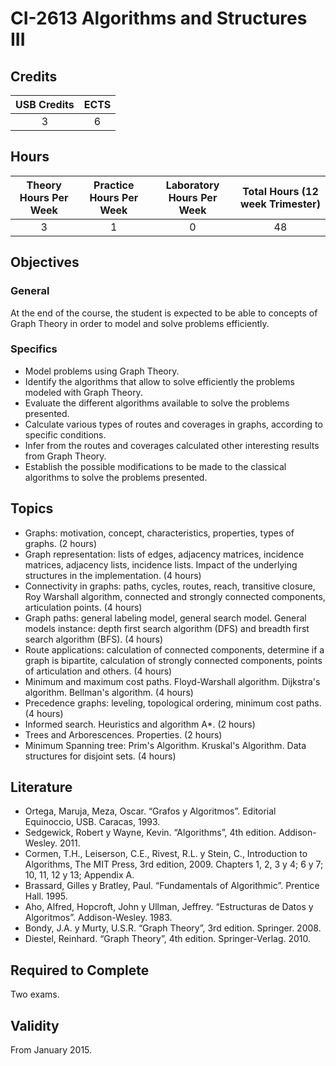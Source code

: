 # CI-2613 Algorithms and Structures III

## Credits

| USB Credits | ECTS |
|:-----------:|:----:|
|      3      |   6  |

## Hours

| Theory Hours Per Week | Practice Hours Per Week | Laboratory Hours Per Week | Total Hours (12 week Trimester) |
|:---------------------:|:-----------------------:|:-------------------------:|:-------------------------------:|
|           3           |            1            |             0             |                48               |

## Objectives

### General

At the end of the course, the student is expected to be able to concepts of Graph Theory in order to model and solve problems efficiently.

### Specifics

* Model problems using Graph Theory.
* Identify the algorithms that allow to solve efficiently the problems modeled with Graph Theory.
* Evaluate the different algorithms available to solve the problems presented.
* Calculate various types of routes and coverages in graphs, according to specific conditions.
* Infer from the routes and coverages calculated other interesting results from Graph Theory.
* Establish the possible modifications to be made to the classical algorithms to solve the problems presented.

## Topics

* Graphs: motivation, concept, characteristics, properties, types of graphs. (2 hours)
* Graph representation: lists of edges, adjacency matrices, incidence matrices, adjacency lists, incidence lists. Impact of the underlying structures in the implementation. (4 hours)
* Connectivity in graphs: paths, cycles, routes, reach, transitive closure, Roy Warshall algorithm, connected and strongly connected components, articulation points. (4 hours)
* Graph paths: general labeling model, general search model. General models instance: depth first search algorithm (DFS) and breadth first search algorithm (BFS). (4 hours)
* Route applications: calculation of connected components, determine if a graph is bipartite, calculation of strongly connected components, points of articulation and others. (4 hours)
* Minimum and maximum cost paths. Floyd-Warshall algorithm. Dijkstra's algorithm. Bellman's algorithm. (4 hours)
* Precedence graphs: leveling, topological ordering, minimum cost paths. (4 hours)
* Informed search. Heuristics and algorithm A*. (2 hours)
* Trees and Arborescences. Properties. (2 hours)
* Minimum Spanning tree: Prim's Algorithm. Kruskal's Algorithm. Data structures for disjoint sets. (4 hours)

## Literature

* Ortega, Maruja, Meza, Oscar. “Grafos y Algoritmos”. Editorial Equinoccio, USB. Caracas, 1993.
* Sedgewick, Robert y Wayne, Kevin. “Algorithms”, 4th edition. Addison-Wesley. 2011.
* Cormen, T.H., Leiserson, C.E., Rivest, R.L. y Stein, C., Introduction to Algorithms, The MIT Press, 3rd edition, 2009. Chapters 1, 2, 3 y 4; 6 y 7; 10, 11, 12 y 13; Appendix A.
* Brassard, Gilles y Bratley, Paul. “Fundamentals of Algorithmic”. Prentice Hall. 1995.
* Aho, Alfred, Hopcroft, John y Ullman, Jeffrey. “Estructuras de Datos y Algoritmos”. Addison-Wesley. 1983.
* Bondy, J.A. y Murty, U.S.R. “Graph Theory”, 3rd edition. Springer. 2008.
* Diestel, Reinhard. “Graph Theory”, 4th edition. Springer-Verlag. 2010.

## Required to Complete

Two exams.

## Validity

From January 2015.
